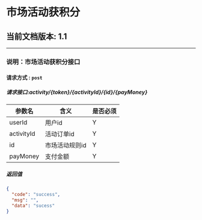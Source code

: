 # 市场活动获积分

## 当前文档版本: 1.1

--------------------------------
### 说明：市场活动获积分接口
#### 请求方式 : `post`
##### 请求接口:activity/{token}/{activityId}/{id}/{payMoney}


参数名    | 含义    | 是否必须
-------|--------|-----
userId       | 用户id     |Y
activityId   | 活动订单id |Y
id           |市场活动规则id|Y
payMoney    |支付金额  |Y


##### 返回值

```json
{
  "code": "success",
  "msg": "",
  "data": "sucess"
}
```



